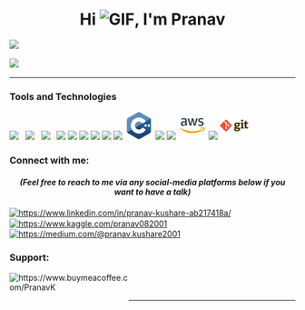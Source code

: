 <h1 align="center">Hi <img height=30 width=30 alt="GIF" src="https://raw.githubusercontent.com/MartinHeinz/MartinHeinz/master/wave.gif" />, I'm Pranav</h1>


![](https://visitor-badge.laobi.icu/badge?page_id=Pranav082001.Pranav082001)

<img src="https://github-readme-stats.vercel.app/api?username=Pranav082001&&show_icons=true&title_color=ffffff&icon_color=bb2acf&text_color=daf7dc&bg_color=151515">

<!-- [![Linkedin Badge](https://img.shields.io/badge/-Atharva_Ingle-blue?style=flat&logo=Linkedin&logoColor=white&link=https://www.linkedin.com/in/atharva-ingle-564430187/)](https://www.linkedin.com/in/atharva-ingle-564430187/)
[![Kaggle Badge](https://img.shields.io/badge/-Kaggle-1ca0f1?style=flat&labelColor=1ca0f1&logo=Kaggle&logoColor=white&link=https://www.kaggle.com/atharvaingle)](https://www.kaggle.com/atharvaingle)
[![Website Badge](https://img.shields.io/badge/-atharva_ai-47CCCC?style=flat&logo=Google-Chrome&logoColor=white&link=https:https://atharvaai7.wordpress.com/)](https://atharvaai7.wordpress.com/)
[![Twitter Badge](https://img.shields.io/badge/-@AtharvaIngle7-1ca0f1?style=flat&labelColor=1ca0f1&logo=twitter&logoColor=white&link=https://twitter.com/AtharvaIngle7)](https://twitter.com/AtharvaIngle7)
<!-- [![Medium Badge](https://img.shields.io/badge/-Atharva_Ingle-black?style=flat&logo=Medium&logoColor=white&labelColor=black&link=https://atharvaaingle.medium.com/)](https://atharvaaingle.medium.com/) -->
 

<!--
**Pranav082001/Pranav082001** is a ✨ _special_ ✨ repository because its `README.md` (this file) appears on your GitHub profile.

Here are some ideas to get you started:

- 🔭 I’m currently working on ...
- 🌱 I’m currently learning ...
- 👯 I’m looking to collaborate on ...
- 🤔 I’m looking for help with ...
- 💬 Ask me about ...
- 📫 How to reach me: ...
- 😄 Pronouns: ...
- ⚡ Fun fact: ...



## ✉️ Find me on:


<p align="center">
 <a href="https://github.com/Pranav082001" target="_blank" rel="noopener noreferrer"> <img src="https://image.flaticon.com/icons/png/512/25/25231.png" alt="Python" height="40" style="vertical-align:top; margin:4px"> </a>
 <a href="https://www.linkedin.com/in/pranav-kushare-ab217418a/" target="_blank" rel="noopener noreferrer"> <img src="https://image.flaticon.com/icons/png/512/174/174857.png" alt="Python" height="40" style="vertical-align:top; margin:4px"></a>
 <a href="pranav.kushare2001@gmail.com"> <img src="https://upload.wikimedia.org/wikipedia/commons/thumb/7/7e/Gmail_icon_%282020%29.svg/512px-Gmail_icon_%282020%29.svg.png" alt="Python" height="40" style="vertical-align:top; margin:4px"></a>
</p>

<br />

## 🧰 Languages and Tools:
<p align="center">
<img src="https://raw.githubusercontent.com/github/explore/80688e429a7d4ef2fca1e82350fe8e3517d3494d/topics/python/python.png" alt="Python" height="40" style="vertical-align:top; margin:4px">
 <img src="https://www.pngitem.com/pimgs/m/403-4039114_c-logo-svg-hd-png-download.png" alt="PyTorch" height="40" style="vertical-align:top; margin:4px">
<img src="https://miro.medium.com/max/2068/1*JupRAYk4Q2xyEBWVV4SNyg.jpeg" alt="PyTorch" height="40" style="vertical-align:top; margin:4px">
<img src="https://raw.githubusercontent.com/github/explore/80688e429a7d4ef2fca1e82350fe8e3517d3494d/topics/visual-studio-code/visual-studio-code.png" alt="VS Code" height="40" style="vertical-align:top; margin:4px">
</p>

-->




<!-- [![Medium Badge](https://img.shields.io/badge/-Atharva_Ingle-black?style=flat&logo=Medium&logoColor=white&labelColor=black&link=https://atharvaaingle.medium.com/)](https://atharvaaingle.medium.com/) -->


<!-- [<img src="https://github.com/sciencepal/sciencepal/blob/master/assets/discord-round.svg" width="3.5%"/>](https://discord.gg/MnUUbHe)
[<img src="https://img.icons8.com/color/48/000000/twitter.png" width="3.5%"/>](https://twitter.com/sciencepal)
[<img src="https://img.icons8.com/color/48/000000/linkedin.png" width="3.5%"/>](https://www.linkedin.com/in/adityapal1/)
[<img src="https://img.icons8.com/fluent/48/000000/facebook-new.png" width="3.5%"/>](https://www.facebook.com/sciencepal/)
[<img src="https://img.icons8.com/fluent/48/000000/instagram-new.png" width="3.5%"/>](https://www.instagram.com/aditya_sciencepal/)
<a href="mailto:aditya.pal.science@gmail.com"> <img src="https://img.icons8.com/fluent/48/000000/gmail.png" width="3.5%"/> </a> -->

---
### Tools and Technologies
<p>
<a href="https://www.python.org"><img height="50" src="https://seeklogo.com/images/P/python-logo-A32636CAA3-seeklogo.com.png"></a>
<!-- &nbsp; <a href="https://www.tensorflow.org"><img height="50" src="https://seeklogo.com/images/T/tensorflow-logo-02FCED4F98-seeklogo.com.png"></a> -->
&nbsp; <a href="https://www.tensorflow.org"><img height="50" src="https://seeklogo.com/images/P/pytorch-logo-84F95D0AF5-seeklogo.com.png"></a>
&nbsp; <a href="https://jupyter.org"><img height="50" src="https://upload.wikimedia.org/wikipedia/commons/thumb/3/38/Jupyter_logo.svg/1200px-Jupyter_logo.svg.png"></a>
&nbsp; <a href="https://jupyter.org"><img height="50" src="https://seeklogo.com/images/V/visual-studio-code-logo-449D71944F-seeklogo.com.png"></a>
<a href="https://fastapi.tiangolo.com"><img height="50" src="https://fastapi.tiangolo.com/img/logo-margin/logo-teal.png"></a>
<a href="https://spacy.io"><img height="50" src="https://upload.wikimedia.org/wikipedia/commons/thumb/8/88/SpaCy_logo.svg/1280px-SpaCy_logo.svg.png"></a>
<a href="https://spacy.io"><img height="50" src="https://camo.githubusercontent.com/7aa9bf8a34aa640ec526620ae704fd5b6bb90e07b75fcba0b2fc19fdd6d4b580/68747470733a2f2f68756767696e67666163652e636f2f66617669636f6e2e69636f"></a>
<a href="https://www.docker.com"><img height="50" src="https://camo.githubusercontent.com/c87d43dedad06f0c31855c1bc9f08a0e8b09e6f8998fecd1c051dc9ae51d75ac/68747470733a2f2f6e756d70792e6f72672f696d616765732f6c6f676f732f6e756d70792e737667"></a> 
<a href="https://www.docker.com"><img height="50" src="https://camo.githubusercontent.com/d14c3dd39489d9bc530ab1d21c8f8d95dffa892f3af6e38c97a51b6ea5734b97/68747470733a2f2f75706c6f61642e77696b696d656469612e6f72672f77696b6970656469612f636f6d6d6f6e732f7468756d622f322f32322f50616e6461735f6d61726b2e7376672f3132303070782d50616e6461735f6d61726b2e7376672e706e67"></a> 
<a href="https://www.docker.com"><img height="50" src="https://raw.githubusercontent.com/github/explore/80688e429a7d4ef2fca1e82350fe8e3517d3494d/topics/cpp/cpp.png"></a> 
<a href="https://www.docker.com"><img height="50" src="https://camo.githubusercontent.com/00a4f210f08fcd0124b6351aaaa1d5a85cc6f40069fbfc29a35642a757a1f9de/68747470733a2f2f646f63732e73747265616d6c69742e696f2f656e2f302e37392e302f5f7374617469632f66617669636f6e2e706e67"></a> 
<a href="https://www.docker.com"><img height="50" src="https://camo.githubusercontent.com/b9d1ccdcfc9c5d008a0f6e46e08ea218725df33b4c2486a33cbb4779692d8229/68747470733a2f2f636f6c61622e72657365617263682e676f6f676c652e636f6d2f696d672f636f6c61625f66617669636f6e5f32353670782e706e67"></a> 
<a href="https://spacy.io"><img height="50" src="https://raw.githubusercontent.com/github/explore/80688e429a7d4ef2fca1e82350fe8e3517d3494d/topics/aws/aws.png"></a>
<a href="https://spacy.io"><img height="50" src="https://camo.githubusercontent.com/a0f65a6534d5e177ab96578efeec55fdc3f5eaf3f93deee1a62f16aba4008da4/68747470733a2f2f7777772e70737963682e6d6367696c6c2e63612f6c6162732f6d6f67696c6c61622f616e61636f6e6461322f706b67732f616e61636f6e64612d6e6176696761746f722d312e342e332d707932375f302f6c69622f707974686f6e322e372f736974652d7061636b616765732f616e61636f6e64615f6e6176696761746f722f7374617469632f696d616765732f616e61636f6e64612d69636f6e2d3130323478313032342e706e67"></a>
<a href="https://spacy.io"><img height="50" src="https://raw.githubusercontent.com/github/explore/80688e429a7d4ef2fca1e82350fe8e3517d3494d/topics/git/git.png"></a>

</p>


<h3 align="left">Connect with me:</h3>
<h4 align="center"><i>(Feel free to reach to me via any social-media platforms below if you want to have a talk)</i></h4>

<p align="left">
<a href="https://linkedin.com/in/https:/pranav-kushare-ab217418a/" target="blank"><img align="center" src="https://raw.githubusercontent.com/rahuldkjain/github-profile-readme-generator/master/src/images/icons/Social/linked-in-alt.svg" alt="https://www.linkedin.com/in/pranav-kushare-ab217418a/" height="30" width="40" /></a>
<a href="www.kaggle.com/pranav082001" target="blank"><img align="center" src="https://raw.githubusercontent.com/rahuldkjain/github-profile-readme-generator/master/src/images/icons/Social/kaggle.svg" alt="https://www.kaggle.com/pranav082001" height="30" width="40" /></a>
<a href="https://medium.com/@pranav.kushare2001" target="blank"><img align="center" src="https://raw.githubusercontent.com/rahuldkjain/github-profile-readme-generator/master/src/images/icons/Social/medium.svg" alt="https://medium.com/@pranav.kushare2001" height="30" width="40" /></a>
</p>

<h3 align="left">Support:</h3>
<p><a href="https://www.buymeacoffee.com/https://www.buymeacoffee.com/PranavK"> <img align="left" src="https://cdn.buymeacoffee.com/buttons/v2/default-yellow.png" height="50" width="210" alt="https://www.buymeacoffee.com/PranavK" /></a></p><br><br>



---
